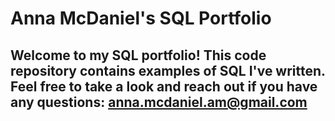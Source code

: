 # Anna McDaniel's SQL Portfolio

## Welcome to my SQL portfolio! This code repository contains examples of SQL I've written. Feel free to take a look and reach out if you have any questions: anna.mcdaniel.am@gmail.com
